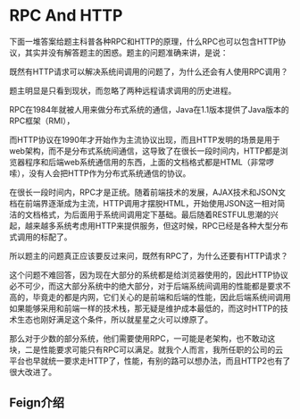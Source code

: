 # RPC And HTTP

下面一堆答案给题主科普各种RPC和HTTP的原理，什么RPC也可以包含HTTP协议，其实并没有解答题主的困惑。题主的问题准确来讲，是说：

既然有HTTP请求可以解决系统间调用的问题了，为什么还会有人使用RPC调用？

题主明显是只看到现状，而忽略了两种远程请求调用的历史进程。

RPC在1984年就被人用来做分布式系统的通信，Java在1.1版本提供了Java版本的RPC框架（RMI），

而HTTP协议在1990年才开始作为主流协议出现，而且HTTP发明的场景是用于web架构，而不是分布式系统间通信，这导致了在很长一段时间内，HTTP都是浏览器程序和后端web系统通信用的东西，上面的文档格式都是HTML（非常啰嗦），没有人会把HTTP作为分布式系统通信的协议。

在很长一段时间内，RPC才是正统。随着前端技术的发展，AJAX技术和JSON文档在前端界逐渐成为主流，HTTP调用才摆脱HTML，开始使用JSON这一相对简洁的文档格式，为后面用于系统间调用定下基础。最后随着RESTFUL思潮的兴起，越来越多系统考虑用HTTP来提供服务，但这时候，RPC已经是各种大型分布式调用的标配了。

所以题主的问题真正应该要反过来问，既然有RPC了，为什么还要有HTTP请求？

这个问题不难回答，因为现在大部分的系统都是给浏览器使用的，因此HTTP协议必不可少，而这大部分系统中的绝大部分，对于后端系统间调用的性能都是要求不高的，毕竟走的都是内网，它们关心的是前端和后端的性能，因此后端系统间调用如果能够采用和前端一样的技术栈，那无疑是维护成本最低的，而这时HTTP的技术生态也刚好满足这个条件，所以就星星之火可以燎原了。

那么对于少数的部分系统，他们需要使用RPC，一可能是老架构，也不敢动这块，二是性能要求可能只有RPC可以满足。就我个人而言，我所任职的公司的云平台也早就统一要求走HTTP了，性能，有别的路可以想办法，而且HTTP2也有了很大改进了。

## Feign介绍
